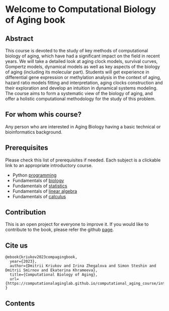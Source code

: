 # Welcome to Computational Biology of Aging book

## Abstract

This course is devoted to the study of key methods of computational biology of aging, which have had a significant impact on the field in recent years. We will take a detailed look at aging clock models, survival curves, Gompertz models, dynamical models as well as key aspects of the biology of aging (including its molecular part). Students will get experience in differential gene expression or methylation analysis in the context of aging, hazard ratio models fitting and interpretation, aging clocks construction and their exploration and develop an intuition in dynamical systems modeling. The course aims to form a systematic view of the biology of aging, and offer a holistic computational methodology for the study of this problem.

## For whom whis course?

Any person who are interested in Aging Biology having a basic technical or bioinformatics background.

## Prerequisites

Please check this list of prerequisites if needed. Each subject is a clickable link to an appropriate introductory course. 

* Python [programming](https://www.edx.org/course/cs50s-introduction-to-programming-with-python?index=product&queryID=dfb8fc1640084acfa13867e336ac5332&position=1)
* Fundamentals of [biology](https://www.edx.org/course/introduction-to-biology-the-secret-of-life-3)
* Fundamentals of [statistics](https://www.edx.org/course/probability-and-statistics-in-data-science-using-p?index=product&queryID=fd2ddd2e17ab1b0ce5d2187069b62cc0&position=1)
* Fundamentals of [linear algebra](https://nla.skoltech.ru/)
* Fundamentals of [calculus](https://www.edx.org/course/calculus-1a-differentiation?index=product&queryID=40288109e953ccd5f708fbf6bb298e9b&position=1)

## Contribution

This is an open project for everyone to improve it. If you would like to contribute to the book, please refer the github [page](https://github.com/ComputationalAgingLab/computational_aging_course).

## Cite us
```
@ebook{kriukov2023compagingbook,
  year={2023},
  author={Dmitrii Kriukov and Irina Zhegalova and Simon Steshin and Dmitrii Smirnov and Ekaterina Khrameeva},
  title={Computational Biology of Aging},
  url={https://computationalaginglab.github.io/computational_aging_course/intro.html},
}
```

## Contents

```{tableofcontents}
```
